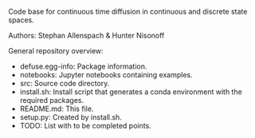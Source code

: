 Code base for continuous time diffusion in continuous and discrete state spaces.

Authors:
Stephan Allenspach & Hunter Nisonoff

General repository overview:
- defuse.egg-info:
    Package information.
- notebooks: 
    Jupyter notebooks containing examples.
- src: 
    Source code directory.
- install.sh: 
    Install script that generates a conda environment with the required packages.
- README.md: 
    This file.
- setup.py: 
    Created by install.sh.
- TODO: 
    List with to be completed points.